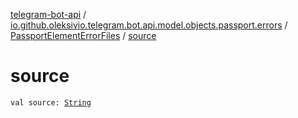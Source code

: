 [telegram-bot-api](../../index.md) / [io.github.oleksivio.telegram.bot.api.model.objects.passport.errors](../index.md) / [PassportElementErrorFiles](index.md) / [source](./source.md)

# source

`val source: `[`String`](https://kotlinlang.org/api/latest/jvm/stdlib/kotlin/-string/index.html)